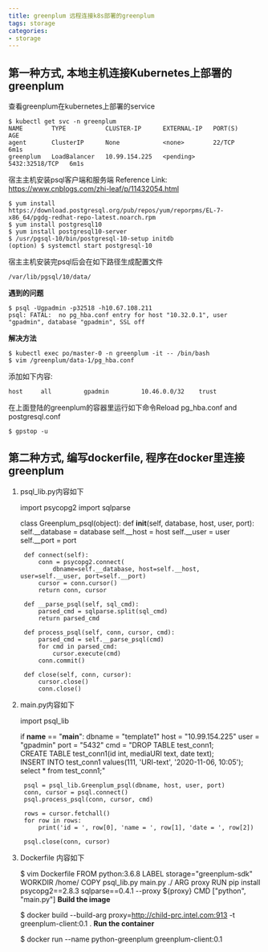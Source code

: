 ```yaml
---
title: greenplum 远程连接k8s部署的greenplum
tags: storage
categories:
- storage
---
```



## 第一种方式, 本地主机连接Kubernetes上部署的greenplum

查看greenplum在kubernetes上部署的service

	$ kubectl get svc -n greenplum
	NAME        TYPE           CLUSTER-IP      EXTERNAL-IP   PORT(S)          AGE
	agent       ClusterIP      None            <none>        22/TCP           6m1s
	greenplum   LoadBalancer   10.99.154.225   <pending>     5432:32518/TCP   6m1s

宿主主机安装psql客户端和服务端
Reference Link: https://www.cnblogs.com/zhi-leaf/p/11432054.html

	$ yum install https://download.postgresql.org/pub/repos/yum/reporpms/EL-7-x86_64/pgdg-redhat-repo-latest.noarch.rpm
	$ yum install postgresql10
	$ yum install postgresql10-server
	$ /usr/pgsql-10/bin/postgresql-10-setup initdb
	(option) $ systemctl start postgresql-10
宿主主机安装完psql后会在如下路径生成配置文件

	/var/lib/pgsql/10/data/

**遇到的问题**

	$ psql -Ugpadmin -p32518 -h10.67.108.211
	psql: FATAL:  no pg_hba.conf entry for host "10.32.0.1", user "gpadmin", database "gpadmin", SSL off

**解决方法**

	$ kubectl exec po/master-0 -n greenplum -it -- /bin/bash
	$ vim /greenplum/data-1/pg_hba.conf
添加如下内容:

	host     all         gpadmin         10.46.0.0/32    trust
在上面登陆的greenplum的容器里运行如下命令Reload pg_hba.conf and postgresql.conf

	$ gpstop -u

## 第二种方式, 编写dockerfile, 程序在docker里连接greenplum

1. psql_lib.py内容如下


	import psycopg2
	import sqlparse
	
	class Greenplum_psql(object):
	    def __init__(self, database, host, user, port):
	        self.__database = database
	        self.__host = host
	        self.__user = user
	        self.__port = port
	
	    def connect(self):
	        conn = psycopg2.connect(
	            dbname=self.__database, host=self.__host, user=self.__user, port=self.__port)
	        cursor = conn.cursor()
	        return conn, cursor
	
	    def __parse_psql(self, sql_cmd):
	        parsed_cmd = sqlparse.split(sql_cmd)
	        return parsed_cmd
	
	    def process_psql(self, conn, cursor, cmd):
	        parsed_cmd = self.__parse_psql(cmd)
	        for cmd in parsed_cmd:
	            cursor.execute(cmd)
	        conn.commit()
	
	    def close(self, conn, cursor):
	        cursor.close()
	        conn.close()

2. main.py内容如下


	import psql_lib
	
	if __name__ == "__main__":
	    dbname = "template1"
	    host = "10.99.154.225"
	    user = "gpadmin"
	    port = "5432"
	    cmd = "DROP TABLE test_conn1;\
	CREATE TABLE test_conn1(id int, mediaURI text, date text);\
	INSERT INTO test_conn1 values(111, 'URI-text', '2020-11-06, 10:05');\
	select * from test_conn1;"
	
	    psql = psql_lib.Greenplum_psql(dbname, host, user, port)
	    conn, cursor = psql.connect()
	    psql.process_psql(conn, cursor, cmd)
	
	    rows = cursor.fetchall()
	    for row in rows:
	        print('id = ', row[0], 'name = ', row[1], 'date = ', row[2])
	
	    psql.close(conn, cursor)

3. Dockerfile 内容如下


	$ vim Dockerfile
	FROM python:3.6.8
	LABEL storage="greenplum-sdk"
	WORKDIR /home/
	COPY psql_lib.py main.py ./
	ARG proxy
	RUN pip install psycopg2==2.8.3 sqlparse==0.4.1 --proxy ${proxy}
	CMD ["python", "main.py"]
**Build the image**

	$ docker build --build-arg proxy=http://child-prc.intel.com:913 -t greenplum-client:0.1 .
**Run the container**

	$ docker run --name python-greenplum greenplum-client:0.1





